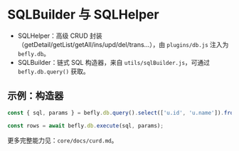 # SQLBuilder 与 SQLHelper

-   SQLHelper：高级 CRUD 封装（getDetail/getList/getAll/ins/upd/del/trans...），由 `plugins/db.js` 注入为 `befly.db`。
-   SQLBuilder：链式 SQL 构造器，来自 `utils/sqlBuilder.js`，可通过 `befly.db.query()` 获取。

## 示例：构造器

```js
const { sql, params } = befly.db.query().select(['u.id', 'u.name']).from('users u').leftJoin('profiles p', 'u.id = p.user_id').where({ 'u.status': 1, 'u.age$gte': 18 }).orderBy(['u.created_at#DESC']).limit(10).toSelectSql();

const rows = await befly.db.execute(sql, params);
```

更多完整能力见：`core/docs/curd.md`。
